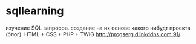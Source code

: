 # sqllearning
изучение SQL запросов.
создание на их основе какого нибудт проекта (блог).
HTML + CSS + PHP + TWIG
http://progserg.dlinkddns.com:91/
